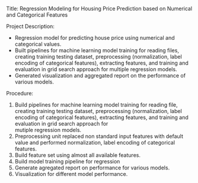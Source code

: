 Title: Regression Modeling for Housing Price Prediction based on Numerical and Categorical Features

Project Description:
- Regression model for predicting house price using numerical and categorical values.
- Built pipelines for machine learning model training for reading files, creating training testing dataset, preprocessing (normalization, label encoding of categorical features), extracting features, and training and evaluation in grid search approach for multiple regression models.
- Generated visualization and aggregated report on the performance of various models.


Procedure:

1. Build pipelines for machine learning model training for reading file, creating training testing dataset, preprocessing 
   (normalization, label encoding of categorical features), extracting features, and training and evaluation in grid search approach for   
   mutiple regression models.
2. Preprocessing unit replaced non standard input features with default value and performed normalization, label encoding of categorical  
   features.
3. Build feature set using almost all available features.
4. Build model training pipeline for regression
5. Generate agregated report on performance for various models.
6. Visualization for different model performance.
